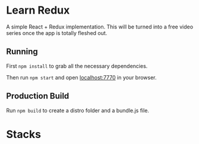 # Learn Redux

A simple React + Redux implementation. This will be turned into a free video series once the app is totally fleshed out.

## Running

First `npm install` to grab all the necessary dependencies. 

Then run `npm start` and open <localhost:7770> in your browser.

## Production Build

Run `npm build` to create a distro folder and a bundle.js file.
# Stacks
